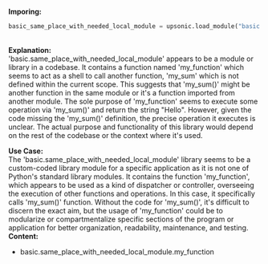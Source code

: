 <b class="custom_code_highlight_green">Imporing:</b><br>
```python
basic_same_place_with_needed_local_module = upsonic.load_module("basic.same_place_with_needed_local_module")
```
<br><b class="custom_code_highlight_green">Explanation:</b><br>'basic.same_place_with_needed_local_module' appears to be a module or library in a codebase. It contains a function named 'my_function' which seems to act as a shell to call another function, 'my_sum' which is not defined within the current scope. This suggests that 'my_sum()' might be another function in the same module or it's a function imported from another module. The sole purpose of 'my_function' seems to execute some operation via 'my_sum()' and return the string "Hello". However, given the code missing the 'my_sum()' definition, the precise operation it executes is unclear. The actual purpose and functionality of this library would depend on the rest of the codebase or the context where it's used.

<b class="custom_code_highlight_green">Use Case:</b><br>The 'basic.same_place_with_needed_local_module' library seems to be a custom-coded library module for a specific application as it is not one of Python's standard library modules. It contains the function 'my_function', which appears to be used as a kind of dispatcher or controller, overseeing the execution of other functions and operations. In this case, it specifically calls 'my_sum()' function. Without the code for 'my_sum()', it's difficult to discern the exact aim, but the usage of 'my_function' could be to modularize or compartmentalize specific sections of the program or application for better organization, readability, maintenance, and testing.
<br><b class="custom_code_highlight_green">Content:</b><br>
  - basic.same_place_with_needed_local_module.my_function
